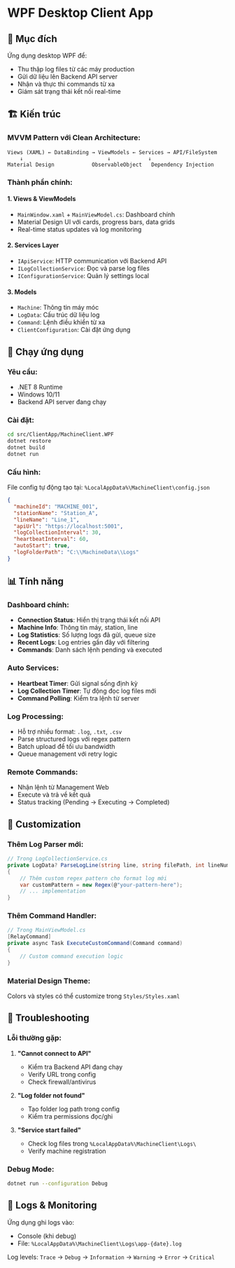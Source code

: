 # WPF Desktop Client App

## 🎯 Mục đích
Ứng dụng desktop WPF để:
- Thu thập log files từ các máy production
- Gửi dữ liệu lên Backend API server  
- Nhận và thực thi commands từ xa
- Giám sát trạng thái kết nối real-time

## 🏗️ Kiến trúc

### MVVM Pattern với Clean Architecture:
```
Views (XAML) ← DataBinding → ViewModels ← Services → API/FileSystem
    ↓                           ↓            ↓
Material Design            ObservableObject   Dependency Injection
```

### Thành phần chính:

#### 1. **Views & ViewModels**
- `MainWindow.xaml` + `MainViewModel.cs`: Dashboard chính
- Material Design UI với cards, progress bars, data grids
- Real-time status updates và log monitoring

#### 2. **Services Layer**
- `IApiService`: HTTP communication với Backend API
- `ILogCollectionService`: Đọc và parse log files
- `IConfigurationService`: Quản lý settings local

#### 3. **Models**
- `Machine`: Thông tin máy móc
- `LogData`: Cấu trúc dữ liệu log
- `Command`: Lệnh điều khiển từ xa
- `ClientConfiguration`: Cài đặt ứng dụng

## 🚀 Chạy ứng dụng

### Yêu cầu:
- .NET 8 Runtime
- Windows 10/11
- Backend API server đang chạy

### Cài đặt:
```bash
cd src/ClientApp/MachineClient.WPF
dotnet restore
dotnet build
dotnet run
```

### Cấu hình:
File config tự động tạo tại: `%LocalAppData%\MachineClient\config.json`

```json
{
  "machineId": "MACHINE_001",
  "stationName": "Station_A", 
  "lineName": "Line_1",
  "apiUrl": "https://localhost:5001",
  "logCollectionInterval": 30,
  "heartbeatInterval": 60,
  "autoStart": true,
  "logFolderPath": "C:\\MachineData\\Logs"
}
```

## 📊 Tính năng

### Dashboard chính:
- **Connection Status**: Hiển thị trạng thái kết nối API
- **Machine Info**: Thông tin máy, station, line
- **Log Statistics**: Số lượng logs đã gửi, queue size
- **Recent Logs**: Log entries gần đây với filtering
- **Commands**: Danh sách lệnh pending và executed

### Auto Services:
- **Heartbeat Timer**: Gửi signal sống định kỳ
- **Log Collection Timer**: Tự động đọc log files mới
- **Command Polling**: Kiểm tra lệnh từ server

### Log Processing:
- Hỗ trợ nhiều format: `.log`, `.txt`, `.csv`  
- Parse structured logs với regex pattern
- Batch upload để tối ưu bandwidth
- Queue management với retry logic

### Remote Commands:
- Nhận lệnh từ Management Web
- Execute và trả về kết quả
- Status tracking (Pending → Executing → Completed)

## 🔧 Customization

### Thêm Log Parser mới:
```csharp
// Trong LogCollectionService.cs
private LogData? ParseLogLine(string line, string filePath, int lineNumber, string machineId)
{
    // Thêm custom regex pattern cho format log mới
    var customPattern = new Regex(@"your-pattern-here");
    // ... implementation
}
```

### Thêm Command Handler:
```csharp
// Trong MainViewModel.cs  
[RelayCommand]
private async Task ExecuteCustomCommand(Command command)
{
    // Custom command execution logic
}
```

### Material Design Theme:
Colors và styles có thể customize trong `Styles/Styles.xaml`

## 🐛 Troubleshooting

### Lỗi thường gặp:

1. **"Cannot connect to API"**
   - Kiểm tra Backend API đang chạy
   - Verify URL trong config
   - Check firewall/antivirus

2. **"Log folder not found"**  
   - Tạo folder log path trong config
   - Kiểm tra permissions đọc/ghi

3. **"Service start failed"**
   - Check log files trong `%LocalAppData%\MachineClient\Logs\`
   - Verify machine registration

### Debug Mode:
```bash
dotnet run --configuration Debug
```

## 📝 Logs & Monitoring

Ứng dụng ghi logs vào:
- Console (khi debug)
- File: `%LocalAppData%\MachineClient\Logs\app-{date}.log`

Log levels: `Trace` → `Debug` → `Information` → `Warning` → `Error` → `Critical`